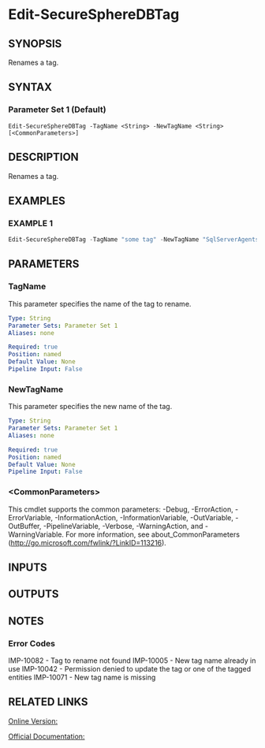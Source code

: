 ﻿# Edit-SecureSphereDBTag

## SYNOPSIS
Renames a tag.

## SYNTAX

### Parameter Set 1 (Default)
```
Edit-SecureSphereDBTag -TagName <String> -NewTagName <String> [<CommonParameters>]
```

## DESCRIPTION
Renames a tag.

## EXAMPLES

### EXAMPLE 1

```powershell
Edit-SecureSphereDBTag -TagName "some tag" -NewTagName "SqlServerAgents"
```

## PARAMETERS

### TagName
This parameter specifies the name of the tag to rename.

```yaml
Type: String
Parameter Sets: Parameter Set 1
Aliases: none

Required: true
Position: named
Default Value: None
Pipeline Input: False
```

### NewTagName
This parameter specifies the new name of the tag.

```yaml
Type: String
Parameter Sets: Parameter Set 1
Aliases: none

Required: true
Position: named
Default Value: None
Pipeline Input: False
```

### \<CommonParameters\>
This cmdlet supports the common parameters: -Debug, -ErrorAction, -ErrorVariable, -InformationAction, -InformationVariable, -OutVariable, -OutBuffer, -PipelineVariable, -Verbose, -WarningAction, and -WarningVariable. For more information, see about_CommonParameters (http://go.microsoft.com/fwlink/?LinkID=113216).

## INPUTS

## OUTPUTS

## NOTES

### Error Codes
IMP-10082 - Tag to rename not found
IMP-10005 - New tag name already in use
IMP-10042 - Permission denied to update the tag or one of the tagged entities
IMP-10071 - New tag name is missing

## RELATED LINKS

[Online Version:](https://github.com/akshinmustafayev/Documentation/MD)

[Official Documentation:](https://docs.imperva.com/bundle/v13.6-api-reference-guide/page/65841.htm)



